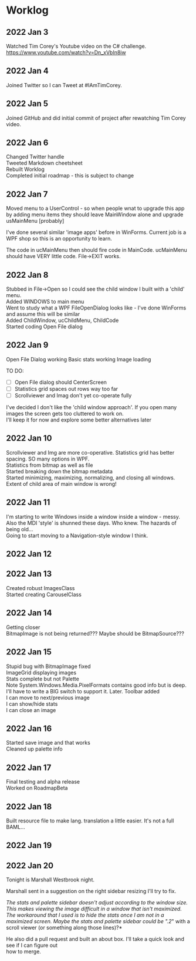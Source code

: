 # Worklog

## 2022 Jan 3 
 Watched Tim Corey's Youtube video on the C# challenge. https://www.youtube.com/watch?v=Dn_xVbIn8iw

## 2022 Jan 4 
Joined Twitter so I can Tweet at #IAmTimCorey.

## 2022 Jan 5 
Joined GitHub and did initial commit of project after rewatching Tim Corey video.

## 2022 Jan 6
Changed Twitter handle  
Tweeted Markdown cheetsheet  
Rebuilt Worklog  
Completed initial roadmap - this is subject to change  

## 2022 Jan 7
Moved menu to a UserControl - so when people wnat to upgrade this app by adding menu items they should leave MainWindow alone and upgrade usMainMenu [probably]  
  
I've done several similar 'image apps' before in WinForms. Current job is a WPF shop so this is an opportunity to learn.  
  
The code in ucMainMenu then should fire code in MainCode. ucMainMenu should have VERY little code.
File->EXIT works.

## 2022 Jan 8
Stubbed in File->Open so I could see the child window I built with a 'child' menu.  
Added WINDOWS to main menu  
Went to study what a WPF FileOpenDialog looks like - I've done WinForms and assume this will be similar  
Added ChildWindow, ucChildMenu, ChildCode  
Started coding Open File dialog  

## 2022 Jan 9
Open File Dialog working
Basic stats working
Image loading

TO DO:
- [ ] Open File dialog should CenterScreen
- [ ] Statistics grid spaces out rows way too far
- [ ] Scrollviewer and Imag don't yet co-operate fully

I've decided I don't like the 'child window approach'. If you open many images the screen gets too cluttered to work on.  
I'll keep it for now and explore some better alternatives later

## 2022 Jan 10
Scrollviewer and Img are more co-operative. Statistics grid has better spacing. SO many options in WPF.  
Statistics from bitmap as well as file  
Started breaking down the bitmap metadata  
Started minimizing, maximizing, normalizing, and closing all windows.    
Extent of child area of main window is wrong!  

## 2022 Jan 11
I'm starting to write Windows inside a window inside a window - messy.  
Also the MDI 'style' is shunned these days. Who knew. The hazards of being old...  
Going to start moving to a Navigation-style window I think.  

## 2022 Jan 12

## 2022 Jan 13
Created robust ImagesClass  
Started creating CarouselClass  

## 2022 Jan 14
Getting closer  
BitmapImage is not being returned??? Maybe should be BitmapSource???  

## 2022 Jan 15
Stupid bug with BitmapImage fixed  
ImageGrid displaying images  
Stats complete but not Palette  
Note System.Windows.Media.PixelFormats contains good info but is deep.  
I'll have to write a BIG switch to support it. Later. 
Toolbar added  
I can move to next/previous image  
I can show/hide stats  
I can close an image  

## 2022 Jan 16
Started save image and that works    
Cleaned up palette info  

## 2022 Jan 17
Final testing and alpha release  
Worked on RoadmapBeta  

## 2022 Jan 18
Built resource file to make lang. translation a little easier.
It's not a full BAML...

## 2022 Jan 19

## 2022 Jan 20
Tonight is Marshall Westbrook night.  

Marshall sent in a suggestion on the right sidebar resizing I'll try to fix.

*The stats and palette sidebar doesn't adjust according to the window size. This makes viewing the image difficult in a window that isn't maximized.*
*The workaround that I used is to hide the stats once I am not in a maximized screen.*
*Maybe the stats and palette sidebar could be ".2*" with a scroll viewer (or something along those lines)?*

He also did a pull request and built an about box. I'll take a quick look and see if I can figure out  
how to merge.


